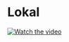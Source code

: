 # Lokal

[![Watch the video](https://drive.google.com/file/d/1vRWwhC4akN4T-H9RW_VOFMaM9CbHp6gQ/view?usp=sharing)](https://drive.google.com/file/d/1vRWwhC4akN4T-H9RW_VOFMaM9CbHp6gQ)
